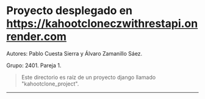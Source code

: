 # Proyecto desplegado en https://kahootcloneczwithrestapi.onrender.com

Autores: Pablo Cuesta Sierra y Álvaro Zamanillo Sáez.

Grupo: 2401. Pareja 1.

> Este directorio es raíz de un proyecto django llamado "kahootclone_project".

---

